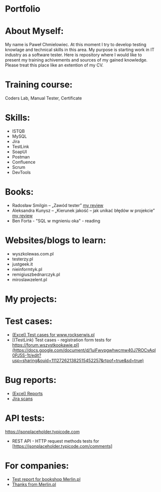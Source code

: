 # Portfolio
# About Myself:
My name is Paweł Chmielowiec. At this moment I try to develop testing knowlage and technical skills in this area. My purpose is starting work in IT industry as a software tester. Here is repository where I would like to present my training achivements and sources of my gained knowledge. Please treat this place like an extention of my CV.

# Training course:
Coders Lab, Manual Tester, Certificate 

# Skills:

- ISTQB 
- MySQL
- Jira 
- TestLink
- SoapUI 
- Postman
- Confluence
- Scrum
- DevTools

# Books:
- Radosław Smilgin – „Zawód tester” [ my review]( https://docs.google.com/document/d/e/2PACX-1vSbMxZfJYXAxKm62UjhD-tSIVHTDBDFi4V9wA8NlSya-RzrkxtAPk6b-3034XIW6z4wb5OEO8CtLEO5/pub)
- Aleksandra Kunysz – „Kierunek jakość – jak unikać błędów w projekcie” [ my review](https://docs.google.com/document/d/e/2PACX-1vSo35vez4BDS52A_CUV-xD9OYC_avi0K8_TqASjCdoV2TQn3lPa4i0rsu6C3ictvxse-9xdAOQBpc46/pub)
- Ben Forta - "SQL w mgnieniu oka" - reading

	
# Websites/blogs to learn:
- wyszkolewas.com.pl
- testerzy.pl
- justgeek.it
- nieinformtyk.pl
- remigiuszbednarczyk.pl
- miroslawzelent.pl

# My projects:

# Test cases:
  - [(Excel) Test cases for www.rockserwis.pl ](https://docs.google.com/spreadsheets/d/1510EOhqifJ-SZOBR3c7WogHXGU0xbkEZ/edit?usp=sharing&ouid=111272621382515452257&rtpof=true&sd=true)
  - [(TestLink) Test cases - registration form tests for https://forum.wszystkookawie.pl](https://docs.google.com/document/d/1uiFwvpgwhwcmw40J7ROCvAql0PJ5S-1t/edit?usp=sharing&ouid=111272621382515452257&rtpof=true&sd=true)

# Bug reports:
- [(Excel) Reports](https://docs.google.com/spreadsheets/d/1pP25litXSI9HZqvUDIhqbziLTyBawHif/edit?usp=sharing&ouid=111272621382515452257&rtpof=true&sd=true)
- [Jira scans](https://drive.google.com/file/d/1V7vC_Vlrn9xg0pgd-ZCsK89YUJWydiLU/view?usp=sharing)

# API tests:
https://jsonplaceholder.typicode.com
- REST API - HTTP request methods tests for [https://jsonplaceholder.typicode.com/comments]

# For companies:
 - [Test report for bookshop Merlin.pl](https://docs.google.com/document/d/1za3W7AaPdmceK8Wlkf1vX_Ams96y2krk/edit?usp=sharing&ouid=111272621382515452257&rtpof=true&sd=true)
 - [Thanks from Merlin.pl](https://drive.google.com/file/d/1mlYTlrLkdrzb-FIawQPiB2hm6tMoERHs/view?usp=sharing)
